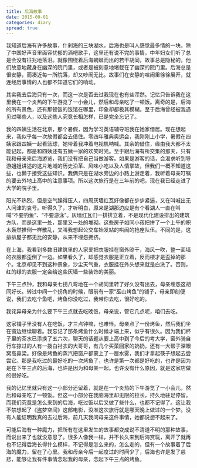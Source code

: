 ```yaml
---
title: 后海故事
date: 2015-09-01
categories: diary
spread: true
---
```


我知道后海有许多故事，什刹海的三块湖水，后海也是叫人感觉最多情的一块。除了中国好声音里面容忧郁的酒吧歌手，这里还有说不完的事情，中年妇女们听了总是会没有征兆地落泪。就像围绕着后海蜿蜒而出的若干胡同，故事总是隐秘的，他们故意地藏身在幽深的院门里，或者是被刻意地堵截在了幽深的院门里。后海总是很安静，而凑近每一所院落，却又吵闹无比。故事们在安静的喧闹里徐徐展开，就连经历事情的人也都不知道它们的响动。

其实我去后海只有一次，而这一次是否去过我现在也有些浑然。记忆只告诉我在这里我在一个炎热的下午游览了一小会儿，然后和母亲吃了一顿饭。离奇的是，后海的所有景色，还有那顿饭的饭馆在哪里，印象却都极其模糊。至于后海曾经被我遇见过哪些人，以及这些人究竟长相怎样，已是完全忘记了。

我的四姨生活在北京，那个暑假，因为学习英语辅导班我在她家借居。现在想起来，我似乎每一次放假都会去借住。零四年雅典奥运会，我刚刚上小学，暑假在四姨家跟四姨一起看篮球，她带着我冲着电视机呐喊。其余的借住，缘由我大都不太能记起，都是和四姨还有五姨一家的欢笑时光。至于跟后海有所交集的那天，只有我和母亲来后海游览，我们没有把自己当做游客。如果是游客的话，会渴求听到导游姐姐讲述的这片地域的历史沿革、风味小吃以及人情掌故，但我们一概不知道这些，也懒于接受这些知识。我俩只是在湖水旁边的小路上游走着，我听着母亲叮嘱的要去外地上高中的注意事项。所以这次旅行是在三年前的吧，现在我已经走进了大学的院子里。

<!-- more -->

阳光不热烈，但是空气躁得压人，四周灰墙红瓦好像都在步步紧逼，又在叫喊出无人问津的哀号。听得久了，才听明白，原来是湖那边应是有个看湖人一直在叫喊“不要钓鱼”、“不要游泳”。灰墙红瓦们一排排立着，不是现代化建设排出的建筑方队，而是这里一处，那里又一处的堆砌。这些房子如同小孩把拼了一个上午的积木轰然推倒一样散乱，又叫我想起公交车始发站的哄闹的抢座队伍。不同的是，这排排屋子都无比的安静，从来不埋怨拥挤。

在上海，我看到多数旧建筑里的人家爱把衣服挂在窗外晾干，海风一吹，整一面墙的衣服都歪倒了一边。如果看久了，却感觉衣服是正立着，反而楼才是歪掉的那个。北京却见不到这种景象，沙尘天气重，衣服挂在外头想来就是白洗了。否则，红的绿的衣服一定会给这些灰墙一些装饰的美丽。

下午三点钟，我和母亲七拐八弯地在一个胡同里转了好久没有出去，母亲埋怨这胡同好长。转过中间一个拐角的时候，眼前有一家“巫山烤鱼”的铺子，母亲即刻便说，我们去吃个鱼吧，烤鱼你没吃过，我带你去吃，很好吃的。

我诧异母亲为什么要下午三点就去吃晚饭，母亲说，管它几点呢，咱们去吃。

这家铺子里没有人在吃饭，才三点钟嘛，也难怪。母亲点了一份烤鱼，然后我们坐在窗边继续聊着。我忘记了那条烤鱼什么时候才端上来，似乎有很久。因为我们杯子里的茶水已添换了五六次，聊天的话题从要上高中到了今后的考大学，窗外骑自行车掠过的人有一拨白衬衣的大哥哥，有几个买菜回家的奶奶，还有一大帮子深眼窝高鼻梁。好像是烤鱼的蒸汽把窗户都蒙上了一层水雾，我们才拿起筷子想起去尝尝它。那是我吃过的最好吃的一次烤鱼了，也许是第一次都是好吃的，也许是因为是在下午三点的后海，也许是因为和母亲一起。也许没有什么原因，就是这家店做的很好吃。

我的记忆里就只有这一小部分还留着，就是在一个炎热的下午游览了一小会儿，然后和母亲吃了一顿饭。但这一小部分在我脑海里却无限的拉长，持久地驻足停留。而我们究竟是怎么来到的后海，吃过饭以后又做了些什么，也都不记得了。这让我不禁想起了《盗梦空间》这部电影，没准这次旅行就是哪天晚上做过的一个梦。没有人能证明我真的去过后海，前几天我问母亲这件事情，她都说想不起来了。

可能后海有一种魔力，把所有在这里发生的故事都变成说不清道不明的那种故事，而说出来了也就没意思了。很多人像我一样，并不长久来到后海赏玩，离开了就再也不记得后海长得什么模样，不记得是怎么来的，怎么走的，但有一个故事着了后海的魔力，留在了心里。我和母亲今后一起度过的时间少了，后海也许是发了慈悲，能够让我有件事情念起我的母亲，念起下午三点的烤鱼。
